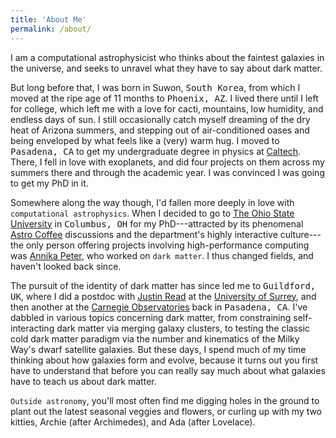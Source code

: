 ```yaml
---
title: 'About Me'
permalink: /about/
---
```


I am a computational astrophysicist who thinks about the faintest galaxies in the universe, and seeks to unravel what they have to say about dark matter.

But long before that, I was born in Suwon, <kbd>South Korea</kbd>, from which I moved at the ripe age of 11 months to <kbd>Phoenix, AZ</kbd>.  I lived there until I left for college, which left me with a love for cacti, mountains, low humidity, and endless days of sun.  I still occasionally catch myself dreaming of the dry heat of Arizona summers, and stepping out of air-conditioned oases and being enveloped by what feels like a (very) warm hug.  I moved to <kbd>Pasadena, CA</kbd> to get my undergraduate degree in physics at [Caltech][1].  There, I fell in love with exoplanets, and did four projects on them across my summers there and through the academic year.  I was convinced I was going to get my PhD in it.

Somewhere along the way though, I'd fallen more deeply in love with `computational astrophysics`. When I decided to go to [The Ohio State University][2] in <kbd>Columbus, OH</kbd> for my PhD---attracted by its phenomenal [Astro Coffee][3] discussions and the department's highly interactive culture---the only person offering projects involving high-performance computing was [Annika Peter][4], who worked on `dark matter`.  I thus changed fields, and haven't looked back since.

The pursuit of the identity of dark matter has since led me to  <kbd>Guildford, UK</kbd>, where I did a postdoc with [Justin Read][5] at the [University of Surrey][6], and then another at the [Carnegie Observatories][7] back in <kbd>Pasadena, CA</kbd>.  I've dabbled in various topics concerning dark matter, from constraining self-interacting dark matter via merging galaxy clusters, to testing the classic cold dark matter paradigm via the number and kinematics of the Milky Way's dwarf satellite galaxies.  But these days, I spend much of my time thinking about how galaxies form and evolve, because it turns out you first have to understand that before you can really say much about what galaxies have to teach us about dark matter.

`Outside astronomy`, you'll most often find me digging holes in the ground to plant out the latest seasonal veggies and flowers, or curling up with my two kitties, Archie (after Archimedes), and Ada (after Lovelace).

[1]: https://www.caltech.edu/
[2]: https://astronomy.osu.edu/
[3]: https://astronomy.osu.edu/coffee
[4]: https://astronomy.osu.edu/people/peter.33
[5]: https://www.surrey.ac.uk/people/justin-read
[6]: https://www.surrey.ac.uk/astrophysics-group
[7]: https://carnegiescience.edu/obs